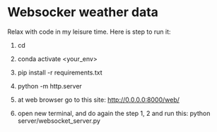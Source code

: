 # Websocker weather data

Relax with code in my leisure time. Here is step to run it:

1. cd <to your directory containing the codebase>
2. conda activate <your_env>
3. pip install -r requirements.txt

4. python -m http.server

5. at web browser go to this site: http://0.0.0.0:8000/web/

6. open new terminal, and do again the step 1, 2 and run this: python server/websocket_server.py

